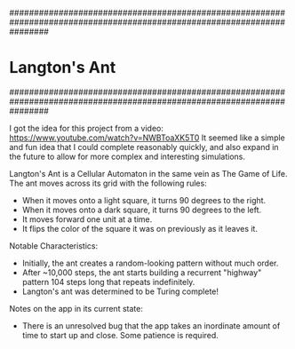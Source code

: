 ########################################################################################################################
#                                                    Langton's Ant                                                     #
########################################################################################################################

I got the idea for this project from a video: https://www.youtube.com/watch?v=NWBToaXK5T0
It seemed like a simple and fun idea that I could complete reasonably quickly, and also expand in the future to allow
for more complex and interesting simulations.

Langton's Ant is a Cellular Automaton in the same vein as The Game of Life. The ant moves across its grid
with the following rules:
- When it moves onto a light square, it turns 90 degrees to the right.
- When it moves onto a dark square, it turns 90 degrees to the left.
- It moves forward one unit at a time.
- It flips the color of the square it was on previously as it leaves it.

Notable Characteristics:
- Initially, the ant creates a random-looking pattern without much order.
- After ~10,000 steps, the ant starts building a recurrent "highway" pattern 104 steps long that repeats indefinitely.
- Langton's ant was determined to be Turing complete!


Notes on the app in its current state:
- There is an unresolved bug that the app takes an inordinate amount of time to start up and close. Some patience is
  required.
